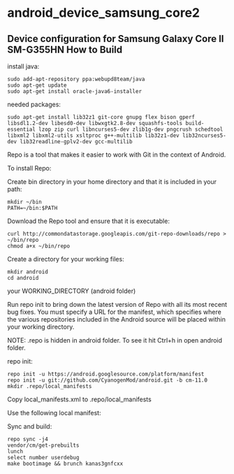 android_device_samsung_core2
============================

Device configuration for Samsung Galaxy Core II SM-G355HN
How to Build
---------------
install java:

    sudo add-apt-repository ppa:webupd8team/java
    sudo apt-get update
    sudo apt-get install oracle-java6-installer

needed packages:

    sudo apt-get install lib32z1 git-core gnupg flex bison gperf libsdl1.2-dev libesd0-dev libwxgtk2.8-dev squashfs-tools build-essential lzop zip curl libncurses5-dev zlib1g-dev pngcrush schedtool libxml2 libxml2-utils xsltproc g++-multilib lib32z1-dev lib32ncurses5-dev lib32readline-gplv2-dev gcc-multilib

Repo is a tool that makes it easier to work with Git in the context of Android.

To install Repo:

 

   Create bin directory in your home directory and that it is included in your path:

    mkdir ~/bin
    PATH=~/bin:$PATH
    
   Download the Repo tool and ensure that it is executable:

    curl http://commondatastorage.googleapis.com/git-repo-downloads/repo > ~/bin/repo
    chmod a+x ~/bin/repo
    
   Create a directory for your working files:

    mkdir android
    cd android
    
your WORKING_DIRECTORY (android folder)

Run repo init to bring down the latest version of Repo with all its most recent bug fixes. You must specify a URL for the manifest, which specifies where the various repositories included in the Android source will be placed within your working directory.

NOTE:
.repo is hidden in android folder. To see it hit Ctrl+h in open android folder.

repo init:

    repo init -u https://android.googlesource.com/platform/manifest
    repo init -u git://github.com/CyanogenMod/android.git -b cm-11.0
    mkdir .repo/local_manifests
    
Copy local_manifests.xml to .repo/local_manifests

Use the following local manifest:

<?xml version="1.0" encoding="UTF-8"?>
<manifest>
<remove-project name="CyanogenMod/android_system_core" />
<remove-project name="CyanogenMod/android_frameworks_native" />
<remove-project name="CyanogenMod/android_frameworks_base" />
<remove-project name="CyanogenMod/android_hardware_libhardware_legacy" />
<remove-project name="CyanogenMod/android_hardware_libhardware" />
<remove-project name="CyanogenMod/android_external_tinyalsa" />
<remove-project name="CyanogenMod/android_frameworks_av" />
<project name="Y300-0100/android_system_core" path="system/core" remote="github" revision="cm-11.0" />
<project name="Y300-0100/android_frameworks_native" path="frameworks/native" remote="github" revision="cm-11.0" />
<project name="Y300-0100/android_frameworks_base" path="frameworks/base" remote="github" revision="cm-11.0" />
<project name="Y300-0100/android_hardware_libhardware_legacy" path="hardware/libhardware_legacy" remote="github" revision="cm-11.0" />
<project name="Y300-0100/android_hardware_libhardware" path="hardware/libhardware" remote="github" revision="cm-11.0" />
<project name="Y300-0100/android_external_tinyalsa" path="external/tinyalsa" remote="github" revision="cm-11.0" />
<project name="Y300-0100/android_frameworks_av" path="frameworks/av" remote="github" revision="cm-11.0" />
<project name="Y300-0100/android_device_samsung_kanas3gnfcxx" path="device/samsung/kanas3gnfcxx" remote="github" revision="cm-11" />
<project name="Y300-0100/android_kernel_samsung_SM-G355HN_XEC" path="kernel/samsung/kanas3gnfcxx" remote="github" revision="master" />
<project name="Y300-0100/proprietary_vendor_samsung" path="vendor/samsung/kanas3gnfcxx" remote="github" revision="master" />
<project name="CyanogenMod/android_packages_apps_SamsungServiceMode" path="packages/apps/SamsungServiceMode" remote="github" revision="cm-11.0" />
</manifest>


Sync and build:

    repo sync -j4
    vendor/cm/get-prebuilts
    lunch
    select number userdebug
    make bootimage && brunch kanas3gnfcxx

